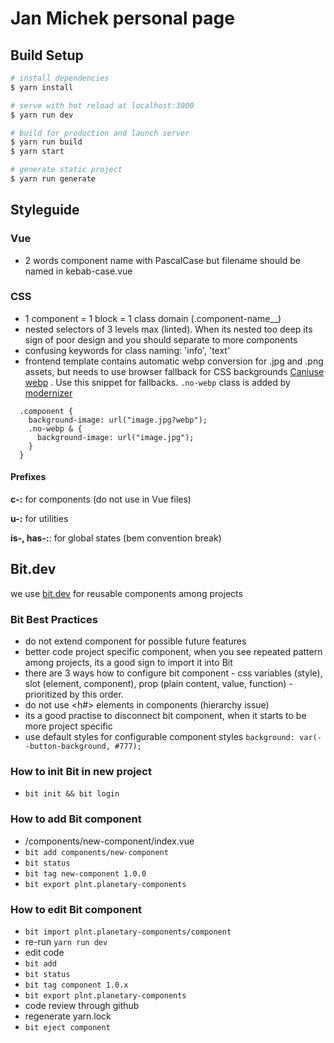 # Jan Michek personal page

## Build Setup

``` bash
# install dependencies
$ yarn install

# serve with hot reload at localhost:3000
$ yarn run dev

# build for production and launch server
$ yarn run build
$ yarn start

# generate static project
$ yarn run generate
```


## Styleguide

### Vue
- 2 words component name with PascalCase but filename should be named in kebab-case.vue

### CSS
- 1 component = 1 block = 1 class domain (.component-name__)
- nested selectors of 3 levels max (linted). When its  nested too deep its sign of poor design and you should separate to more components
- confusing keywords for class naming: 'info', 'text'
- frontend template contains automatic webp conversion for .jpg and .png assets, but needs to use browser fallback for CSS backgrounds [Caniuse webp](https://caniuse.com/#feat=webp) .
Use this snippet for fallbacks. `.no-webp` class is added by [modernizer](https://modernizr.com) 

```
  .component {
    background-image: url("image.jpg?webp");
    .no-webp & {
      background-image: url("image.jpg");
    }
  }
```

#### Prefixes
**c-:** for components (do not use in Vue files)

**u-:** for utilities

**is-, has-:**: for global states (bem convention break)


## Bit.dev
we use [bit.dev](https://bit.dev/plnt/planetary-component) for reusable components among projects

### Bit Best Practices
- do not extend component for possible future features
- better code project specific component, when you see repeated pattern among projects, its a good sign to  import it into Bit
- there are 3 ways how to configure bit component - css variables (style), slot (element, component), prop (plain content, value, function) - prioritized by this order.
- do not use <h#> elements in components (hierarchy issue)
- its a good practise to disconnect bit component, when it starts to be more project specific
- use default styles for configurable component styles `background: var(--button-background, #777);`
 
 ### How to init Bit in new project
 - `bit init && bit login`
 
 ### How to add Bit component
 - /components/new-component/index.vue
 - `bit add components/new-component`
 - `bit status`
 - `bit tag new-component 1.0.0`
 - `bit export plnt.planetary-components`
 
 ### How to edit Bit component
 - `bit import plnt.planetary-components/component`
 - re-run `yarn run dev`
 - edit code
 - `bit add`
 - `bit status`
 - `bit tag component 1.0.x`
 - `bit export plnt.planetary-components`
 - code review through github
 - regenerate yarn.lock
 - `bit eject component`
